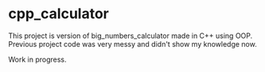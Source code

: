 # cpp_calculator

This project is version of big_numbers_calculator made in C++ using OOP. Previous project code was very messy and didn't show my knowledge now.

Work in progress.